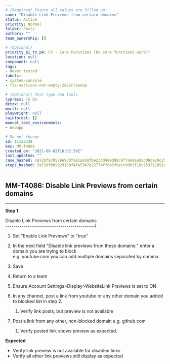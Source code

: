 ```yaml
---
# (Required) Ensure all values are filled up
name: "Disable Link Previews from certain domains"
status: Active
priority: Normal
folder: Posts
authors: ""
team_ownership: []

# (Optional)
priority_p1_to_p4: P2 - Core Functions (Do core functions work?)
location: null
component: null
tags: 
- Never tested
labels: 
- system-console
- fix-versions-not-empty-2022cleanup

# (Optional) Test type and tools
cypress: To Do
detox: null
mmctl: null
playwright: null
rainforest: []
manual_test_environments: 
- Webapp

# Do not change
id: 11122338
key: MM-T4086
created_on: "2021-06-02T16:52:39Z"
last_updated: ""
case_hashed: c872bf970529e93dfa81aa58fbe233d489d99c9f7a60aa92c09dac9c25754dac1df6971c4f130d807aac9430579af792
steps_hashed: 5a710f6b9929188f4fa5347e22774ff843f8ecc9db1f18c253311891cda51d2fa47c79d8c85b62a95764042074934af1
---
```


<!-- (Auto-generated) Based on frontmatter's "key" and "name" -->

## MM-T4086: Disable Link Previews from certain domains

---

**Step 1**

Disable Link Previews from certain domains\
\--------------------------------------------\\

1. Set "Enable Link Previews" to "true"

2. In the next field "Disable link previews from these domains:" enter a domain you are trying to block\
   e.g. youtube.com you can add multiple domains separated by comma

3. Save

4. Return to a team

5. Ensure Account Settings>Display>WebsiteLink Previews is set to ON

6. In any channel, post a link from youtube or any other domain you added to blocked list in step 2.

   1. Verify link posts, but preview is not available 

7. Post a link from any other, non-blocked domain e.g. github.com

   1. Verify posted link shows preview as expected.

**Expected**

- Verify link preview is not available for disabled links
- Verify all other link previews still display as expected
